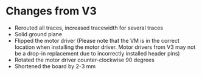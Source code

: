 # Changes from V3

- Rerouted all traces, increased tracewidth for several traces
- Solid ground plane
- Flipped the motor driver (Please note that the VM is in the correct location when installing the motor driver. Motor drivers from V3 may not be a drop-in replacement due to incorrectly installed header pins)
- Rotated the motor driver counter-clockwise 90 degrees
- Shortened the board by 2-3 mm
